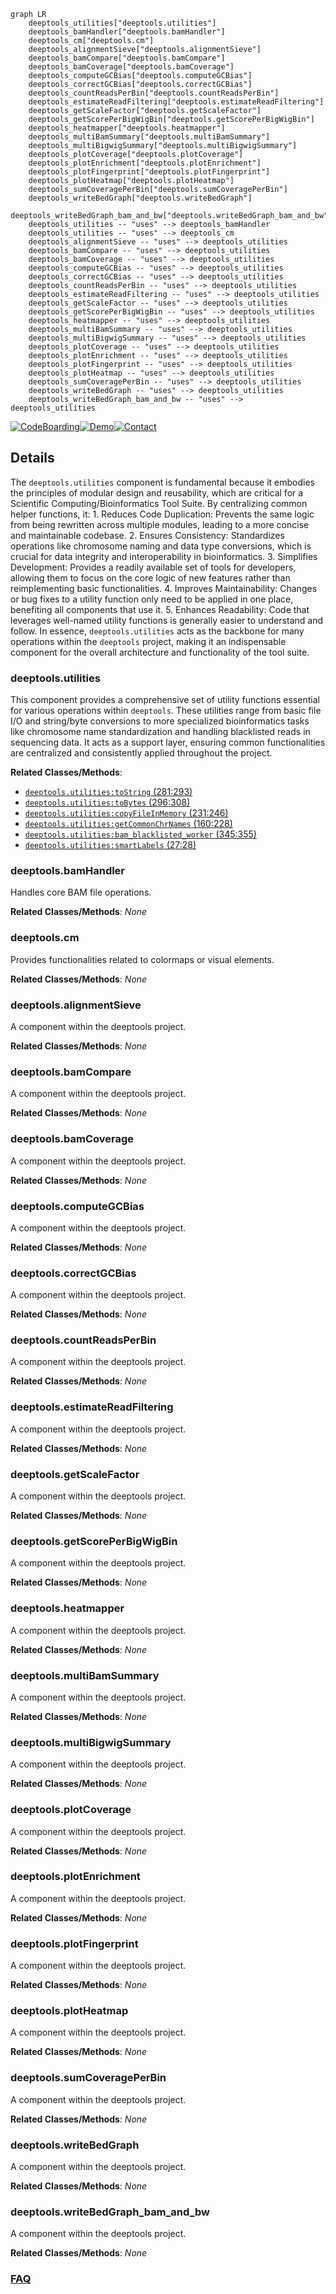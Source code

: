 ```mermaid
graph LR
    deeptools_utilities["deeptools.utilities"]
    deeptools_bamHandler["deeptools.bamHandler"]
    deeptools_cm["deeptools.cm"]
    deeptools_alignmentSieve["deeptools.alignmentSieve"]
    deeptools_bamCompare["deeptools.bamCompare"]
    deeptools_bamCoverage["deeptools.bamCoverage"]
    deeptools_computeGCBias["deeptools.computeGCBias"]
    deeptools_correctGCBias["deeptools.correctGCBias"]
    deeptools_countReadsPerBin["deeptools.countReadsPerBin"]
    deeptools_estimateReadFiltering["deeptools.estimateReadFiltering"]
    deeptools_getScaleFactor["deeptools.getScaleFactor"]
    deeptools_getScorePerBigWigBin["deeptools.getScorePerBigWigBin"]
    deeptools_heatmapper["deeptools.heatmapper"]
    deeptools_multiBamSummary["deeptools.multiBamSummary"]
    deeptools_multiBigwigSummary["deeptools.multiBigwigSummary"]
    deeptools_plotCoverage["deeptools.plotCoverage"]
    deeptools_plotEnrichment["deeptools.plotEnrichment"]
    deeptools_plotFingerprint["deeptools.plotFingerprint"]
    deeptools_plotHeatmap["deeptools.plotHeatmap"]
    deeptools_sumCoveragePerBin["deeptools.sumCoveragePerBin"]
    deeptools_writeBedGraph["deeptools.writeBedGraph"]
    deeptools_writeBedGraph_bam_and_bw["deeptools.writeBedGraph_bam_and_bw"]
    deeptools_utilities -- "uses" --> deeptools_bamHandler
    deeptools_utilities -- "uses" --> deeptools_cm
    deeptools_alignmentSieve -- "uses" --> deeptools_utilities
    deeptools_bamCompare -- "uses" --> deeptools_utilities
    deeptools_bamCoverage -- "uses" --> deeptools_utilities
    deeptools_computeGCBias -- "uses" --> deeptools_utilities
    deeptools_correctGCBias -- "uses" --> deeptools_utilities
    deeptools_countReadsPerBin -- "uses" --> deeptools_utilities
    deeptools_estimateReadFiltering -- "uses" --> deeptools_utilities
    deeptools_getScaleFactor -- "uses" --> deeptools_utilities
    deeptools_getScorePerBigWigBin -- "uses" --> deeptools_utilities
    deeptools_heatmapper -- "uses" --> deeptools_utilities
    deeptools_multiBamSummary -- "uses" --> deeptools_utilities
    deeptools_multiBigwigSummary -- "uses" --> deeptools_utilities
    deeptools_plotCoverage -- "uses" --> deeptools_utilities
    deeptools_plotEnrichment -- "uses" --> deeptools_utilities
    deeptools_plotFingerprint -- "uses" --> deeptools_utilities
    deeptools_plotHeatmap -- "uses" --> deeptools_utilities
    deeptools_sumCoveragePerBin -- "uses" --> deeptools_utilities
    deeptools_writeBedGraph -- "uses" --> deeptools_utilities
    deeptools_writeBedGraph_bam_and_bw -- "uses" --> deeptools_utilities
```

[![CodeBoarding](https://img.shields.io/badge/Generated%20by-CodeBoarding-9cf?style=flat-square)](https://github.com/CodeBoarding/GeneratedOnBoardings)[![Demo](https://img.shields.io/badge/Try%20our-Demo-blue?style=flat-square)](https://www.codeboarding.org/demo)[![Contact](https://img.shields.io/badge/Contact%20us%20-%20contact@codeboarding.org-lightgrey?style=flat-square)](mailto:contact@codeboarding.org)

## Details

The `deeptools.utilities` component is fundamental because it embodies the principles of modular design and reusability, which are critical for a Scientific Computing/Bioinformatics Tool Suite. By centralizing common helper functions, it: 1. Reduces Code Duplication: Prevents the same logic from being rewritten across multiple modules, leading to a more concise and maintainable codebase. 2. Ensures Consistency: Standardizes operations like chromosome naming and data type conversions, which is crucial for data integrity and interoperability in bioinformatics. 3. Simplifies Development: Provides a readily available set of tools for developers, allowing them to focus on the core logic of new features rather than reimplementing basic functionalities. 4. Improves Maintainability: Changes or bug fixes to a utility function only need to be applied in one place, benefiting all components that use it. 5. Enhances Readability: Code that leverages well-named utility functions is generally easier to understand and follow. In essence, `deeptools.utilities` acts as the backbone for many operations within the `deeptools` project, making it an indispensable component for the overall architecture and functionality of the tool suite.

### deeptools.utilities
This component provides a comprehensive set of utility functions essential for various operations within `deeptools`. These utilities range from basic file I/O and string/byte conversions to more specialized bioinformatics tasks like chromosome name standardization and handling blacklisted reads in sequencing data. It acts as a support layer, ensuring common functionalities are centralized and consistently applied throughout the project.


**Related Classes/Methods**:

- <a href="https://github.com/deeptools/deeptools/blob/master/deeptools/utilities.py#L281-L293" target="_blank" rel="noopener noreferrer">`deeptools.utilities:toString` (281:293)</a>
- <a href="https://github.com/deeptools/deeptools/blob/master/deeptools/utilities.py#L296-L308" target="_blank" rel="noopener noreferrer">`deeptools.utilities:toBytes` (296:308)</a>
- <a href="https://github.com/deeptools/deeptools/blob/master/deeptools/utilities.py#L231-L246" target="_blank" rel="noopener noreferrer">`deeptools.utilities:copyFileInMemory` (231:246)</a>
- <a href="https://github.com/deeptools/deeptools/blob/master/deeptools/utilities.py#L160-L228" target="_blank" rel="noopener noreferrer">`deeptools.utilities:getCommonChrNames` (160:228)</a>
- <a href="https://github.com/deeptools/deeptools/blob/master/deeptools/utilities.py#L345-L355" target="_blank" rel="noopener noreferrer">`deeptools.utilities:bam_blacklisted_worker` (345:355)</a>
- <a href="https://github.com/deeptools/deeptools/blob/master/deeptools/utilities.py#L27-L28" target="_blank" rel="noopener noreferrer">`deeptools.utilities:smartLabels` (27:28)</a>


### deeptools.bamHandler
Handles core BAM file operations.


**Related Classes/Methods**: _None_

### deeptools.cm
Provides functionalities related to colormaps or visual elements.


**Related Classes/Methods**: _None_

### deeptools.alignmentSieve
A component within the deeptools project.


**Related Classes/Methods**: _None_

### deeptools.bamCompare
A component within the deeptools project.


**Related Classes/Methods**: _None_

### deeptools.bamCoverage
A component within the deeptools project.


**Related Classes/Methods**: _None_

### deeptools.computeGCBias
A component within the deeptools project.


**Related Classes/Methods**: _None_

### deeptools.correctGCBias
A component within the deeptools project.


**Related Classes/Methods**: _None_

### deeptools.countReadsPerBin
A component within the deeptools project.


**Related Classes/Methods**: _None_

### deeptools.estimateReadFiltering
A component within the deeptools project.


**Related Classes/Methods**: _None_

### deeptools.getScaleFactor
A component within the deeptools project.


**Related Classes/Methods**: _None_

### deeptools.getScorePerBigWigBin
A component within the deeptools project.


**Related Classes/Methods**: _None_

### deeptools.heatmapper
A component within the deeptools project.


**Related Classes/Methods**: _None_

### deeptools.multiBamSummary
A component within the deeptools project.


**Related Classes/Methods**: _None_

### deeptools.multiBigwigSummary
A component within the deeptools project.


**Related Classes/Methods**: _None_

### deeptools.plotCoverage
A component within the deeptools project.


**Related Classes/Methods**: _None_

### deeptools.plotEnrichment
A component within the deeptools project.


**Related Classes/Methods**: _None_

### deeptools.plotFingerprint
A component within the deeptools project.


**Related Classes/Methods**: _None_

### deeptools.plotHeatmap
A component within the deeptools project.


**Related Classes/Methods**: _None_

### deeptools.sumCoveragePerBin
A component within the deeptools project.


**Related Classes/Methods**: _None_

### deeptools.writeBedGraph
A component within the deeptools project.


**Related Classes/Methods**: _None_

### deeptools.writeBedGraph_bam_and_bw
A component within the deeptools project.


**Related Classes/Methods**: _None_



### [FAQ](https://github.com/CodeBoarding/GeneratedOnBoardings/tree/main?tab=readme-ov-file#faq)